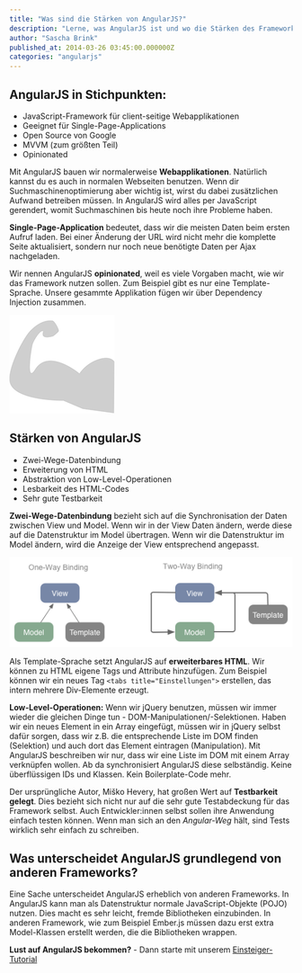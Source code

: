 ```yaml
---
title: "Was sind die Stärken von AngularJS?"
description: "Lerne, was AngularJS ist und wo die Stärken des Frameworks liegen."
author: "Sascha Brink"
published_at: 2014-03-26 03:45:00.000000Z
categories: "angularjs"
---
```


## AngularJS in Stichpunkten:

* JavaScript-Framework für client-seitige Webapplikationen
* Geeignet für Single-Page-Applications
* Open Source von Google
* MVVM (zum größten Teil)
* Opinionated

Mit AngularJS bauen wir normalerweise **Webapplikationen**. Natürlich kannst du es auch in normalen Webseiten benutzen. Wenn dir Suchmaschinenoptimierung aber wichtig ist, wirst du dabei zusätzlichen Aufwand betreiben müssen. In AngularJS wird alles per JavaScript gerendert, womit Suchmaschinen bis heute noch ihre Probleme haben.

**Single-Page-Application** bedeutet, dass wir die meisten Daten beim ersten Aufruf laden. Bei einer Änderung der URL wird nicht mehr die komplette Seite aktualisiert, sondern nur noch neue benötigte Daten per Ajax nachgeladen.

Wir nennen AngularJS **opinionated**,  weil es viele Vorgaben macht, wie wir das Framework nutzen sollen. Zum Beispiel gibt es nur eine Template-Sprache. Unsere gesammte Applikation fügen wir über Dependency Injection zusammen.

![Macht AngularJS stark!](angularjs-staerken.png)

## Stärken von AngularJS

* Zwei-Wege-Datenbindung
* Erweiterung von HTML
* Abstraktion von Low-Level-Operationen
* Lesbarkeit des HTML-Codes
* Sehr gute Testbarkeit

**Zwei-Wege-Datenbindung** bezieht sich auf die Synchronisation der Daten zwischen View und Model. Wenn wir in der View Daten ändern, werde diese auf die Datenstruktur im Model übertragen. Wenn wir die Datenstruktur im Model ändern, wird die Anzeige der View entsprechend angepasst.

![Binding Types](binding-types.png)

Als Template-Sprache setzt AngularJS auf **erweiterbares HTML**. Wir können zu HTML eigene Tags und Attribute hinzufügen. Zum Beispiel können wir ein neues Tag `<tabs title="Einstellungen">` erstellen, das intern mehrere Div-Elemente erzeugt.

**Low-Level-Operationen:** Wenn wir jQuery benutzen, müssen wir immer wieder die gleichen Dinge tun - DOM-Manipulationen/-Selektionen. Haben wir ein neues Element in ein Array eingefügt, müssen wir in jQuery selbst dafür sorgen, dass wir z.B. die entsprechende Liste im DOM finden (Selektion) und auch dort das Element eintragen (Manipulation). Mit AngularJS beschreiben wir nur, dass wir eine Liste im DOM mit einem Array verknüpfen wollen. Ab da synchronisiert AngularJS diese selbständig. Keine überflüssigen IDs und Klassen. Kein Boilerplate-Code mehr.

Der ursprüngliche Autor, Miško Hevery, hat großen Wert auf **Testbarkeit gelegt**. Dies bezieht sich nicht nur auf die sehr gute Testabdeckung für das Framework selbst. Auch Entwickler:innen selbst sollen ihre Anwendung einfach testen können. Wenn man sich an den *Angular-Weg* hält, sind Tests wirklich sehr einfach zu schreiben.

## Was unterscheidet AngularJS grundlegend von anderen Frameworks?

Eine Sache unterscheidet AngularJS erheblich von anderen Frameworks. In AngularJS  kann man als Datenstruktur normale JavaScript-Objekte (POJO) nutzen. Dies macht es sehr leicht, fremde Bibliotheken einzubinden. In anderen Framework, wie zum Beispiel Ember.js müssen dazu erst extra Model-Klassen erstellt werden, die die Bibliotheken wrappen.

**Lust auf AngularJS bekommen?** - Dann starte mit unserem [Einsteiger-Tutorial](/artikel/angularjs-tutorial-deutsch/)
